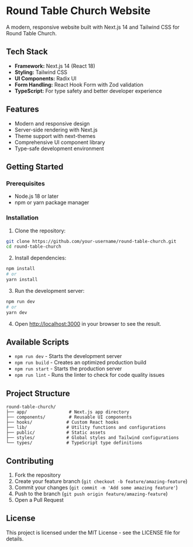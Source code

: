 # Round Table Church Website

A modern, responsive website built with Next.js 14 and Tailwind CSS for Round Table Church.

## Tech Stack

- **Framework:** Next.js 14 (React 18)
- **Styling:** Tailwind CSS
- **UI Components:** Radix UI
- **Form Handling:** React Hook Form with Zod validation
- **TypeScript:** For type safety and better developer experience

## Features

- Modern and responsive design
- Server-side rendering with Next.js
- Theme support with next-themes
- Comprehensive UI component library
- Type-safe development environment

## Getting Started

### Prerequisites

- Node.js 18 or later
- npm or yarn package manager

### Installation

1. Clone the repository:
```bash
git clone https://github.com/your-username/round-table-church.git
cd round-table-church
```

2. Install dependencies:
```bash
npm install
# or
yarn install
```

3. Run the development server:
```bash
npm run dev
# or
yarn dev
```

4. Open [http://localhost:3000](http://localhost:3000) in your browser to see the result.

## Available Scripts

- `npm run dev` - Starts the development server
- `npm run build` - Creates an optimized production build
- `npm run start` - Starts the production server
- `npm run lint` - Runs the linter to check for code quality issues

## Project Structure

```
round-table-church/
├── app/                # Next.js app directory
├── components/         # Reusable UI components
├── hooks/             # Custom React hooks
├── lib/               # Utility functions and configurations
├── public/            # Static assets
├── styles/            # Global styles and Tailwind configurations
└── types/             # TypeScript type definitions
```

## Contributing

1. Fork the repository
2. Create your feature branch (`git checkout -b feature/amazing-feature`)
3. Commit your changes (`git commit -m 'Add some amazing feature'`)
4. Push to the branch (`git push origin feature/amazing-feature`)
5. Open a Pull Request

## License

This project is licensed under the MIT License - see the LICENSE file for details. 